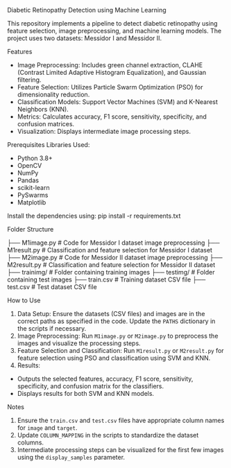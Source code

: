 Diabetic Retinopathy Detection using Machine Learning

This repository implements a pipeline to detect diabetic retinopathy using feature selection, image preprocessing, and machine learning models. The project uses two datasets: Messidor I and Messidor II.

Features

- Image Preprocessing: Includes green channel extraction, CLAHE (Contrast Limited Adaptive Histogram Equalization), and Gaussian filtering.
- Feature Selection: Utilizes Particle Swarm Optimization (PSO) for dimensionality reduction.
- Classification Models: Support Vector Machines (SVM) and K-Nearest Neighbors (KNN).
- Metrics: Calculates accuracy, F1 score, sensitivity, specificity, and confusion matrices.
- Visualization: Displays intermediate image processing steps.

Prerequisites
Libraries Used:

- Python 3.8+
- OpenCV
- NumPy
- Pandas
- scikit-learn
- PySwarms
- Matplotlib

Install the dependencies using:
pip install -r requirements.txt

Folder Structure

├── M1image.py       # Code for Messidor I dataset image preprocessing
├── M1result.py      # Classification and feature selection for Messidor I dataset
├── M2image.py       # Code for Messidor II dataset image preprocessing
├── M2result.py      # Classification and feature selection for Messidor II dataset
├── trainimg/        # Folder containing training images
├── testimg/         # Folder containing test images
├── train.csv        # Training dataset CSV file
├── test.csv         # Test dataset CSV file

How to Use

1. Data Setup: Ensure the datasets (CSV files) and images are in the correct paths as specified in the code. Update the `PATHS` dictionary in the scripts if necessary.
2. Image Preprocessing: Run `M1image.py` or `M2image.py` to preprocess the images and visualize the processing steps.
3. Feature Selection and Classification: Run `M1result.py` or `M2result.py` for feature selection using PSO and classification using SVM and KNN.
4. Results:
- Outputs the selected features, accuracy, F1 score, sensitivity, specificity, and confusion matrix for the classifiers.
- Displays results for both SVM and KNN models.


Notes

1. Ensure the `train.csv` and `test.csv` files have appropriate column names for `image` and `target`.
2. Update `COLUMN_MAPPING` in the scripts to standardize the dataset columns.
3. Intermediate processing steps can be visualized for the first few images using the `display_samples` parameter.

